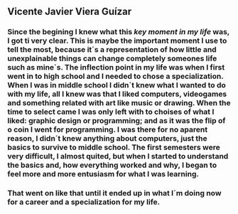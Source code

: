## Vicente Javier Viera Guízar

### Since the begining I knew what this _key moment in my life_ was, I got ti very clear. This is maybe the important moment I use to tell the most, because it´s a representation of how little and unexplainable things can change completely someones life such as mine´s. The inflection point in my life was when I first went in to high school and I needed to chose a specialization. When I was in middle school I didn´t knew what I wanted to do with my life, all I knew was that I liked computers, videogames and something related with art like music or drawing. When the time to select came I was only left with to choises of what I liked: graphic design or programming; and as it was the flip of o coin I went for programming. I was there for no aparent reason, I didn´t knew anything about computers, just the basics to survive to middle school. The first semesters were very difficult, I almost quited, but when I started to understand the basics and, how everything worked and why, I began to feel more and more entusiasm for what I was learning.   
### That went on like that until it ended up in what I´m doing now for a career and a specialization for my life.


